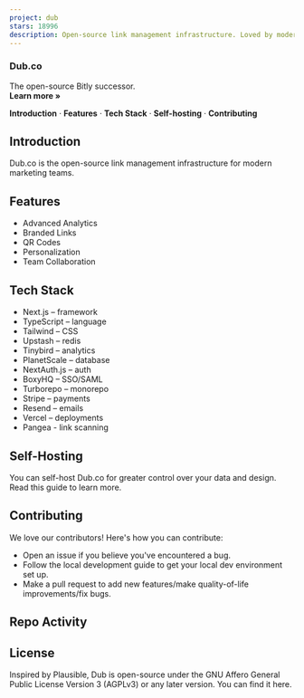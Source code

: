 ```yaml
---
project: dub
stars: 18996
description: Open-source link management infrastructure. Loved by modern marketing teams like Vercel, Raycast, and Perplexity.
---
```


### Dub.co

The open-source Bitly successor.  
**Learn more »**  
  
**Introduction** · **Features** · **Tech Stack** · **Self-hosting** · **Contributing**

  

Introduction
------------

Dub.co is the open-source link management infrastructure for modern marketing teams.

Features
--------

-   Advanced Analytics
-   Branded Links
-   QR Codes
-   Personalization
-   Team Collaboration

Tech Stack
----------

-   Next.js – framework
-   TypeScript – language
-   Tailwind – CSS
-   Upstash – redis
-   Tinybird – analytics
-   PlanetScale – database
-   NextAuth.js – auth
-   BoxyHQ – SSO/SAML
-   Turborepo – monorepo
-   Stripe – payments
-   Resend – emails
-   Vercel – deployments
-   Pangea - link scanning

Self-Hosting
------------

You can self-host Dub.co for greater control over your data and design. Read this guide to learn more.

Contributing
------------

We love our contributors! Here's how you can contribute:

-   Open an issue if you believe you've encountered a bug.
-   Follow the local development guide to get your local dev environment set up.
-   Make a pull request to add new features/make quality-of-life improvements/fix bugs.

Repo Activity
-------------

License
-------

Inspired by Plausible, Dub is open-source under the GNU Affero General Public License Version 3 (AGPLv3) or any later version. You can find it here.
